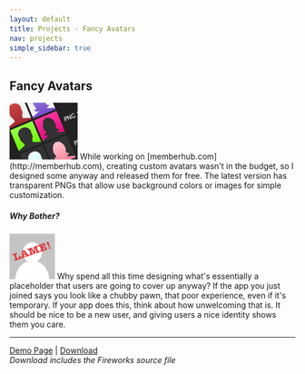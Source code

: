 ```yaml
---
layout: default
title: Projects - Fancy Avatars
nav: projects
simple_sidebar: true
---
```


## Fancy Avatars

<img src="fancy-avatars.png" alt="avatar" title=""/>
While working on [memberhub.com](http://memberhub.com), creating custom avatars wasn't in the budget, so I designed some anyway and released them for free. The latest
version has transparent PNGs that allow use background colors or images for simple customization.

##### Why Bother?
<img src="no_avatar.png" alt="lame avatar" title="Lame Avatar"/> Why spend all this time designing what's essentially
a placeholder that users are going to cover up anyway? If the app you just joined says you look like a chubby pawn,
that poor experience, even if it's temporary. If your app does this, think about how unwelcoming that is.
It should be nice to be a new user, and giving users a nice identity shows them you care.

<hr/>

[Demo Page](demo/) | [Download](fancy-avatars.zip)<br/>
<em class="light small">Download includes the Fireworks source file</em>